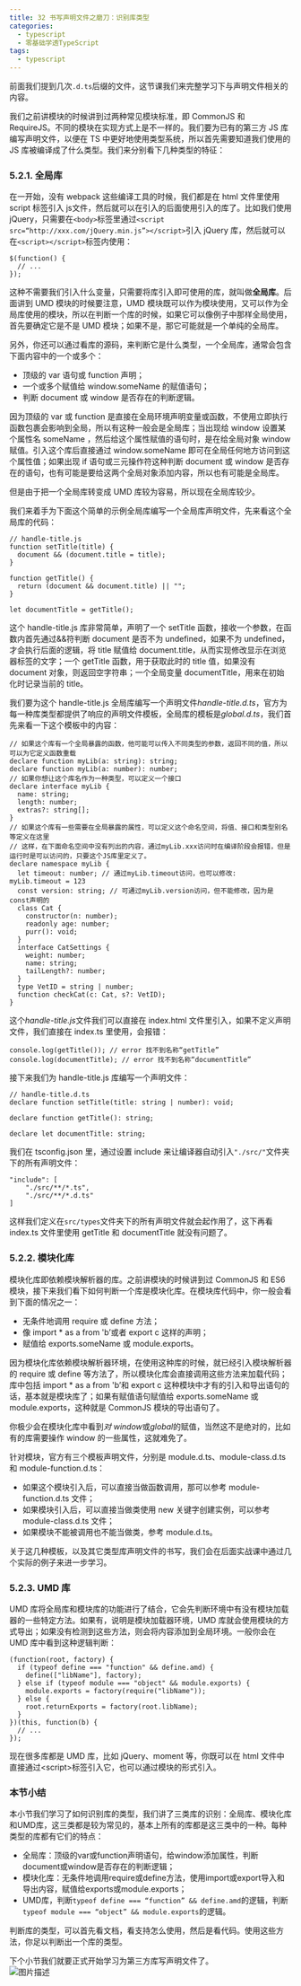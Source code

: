 ```yaml
---
title: 32 书写声明文件之磨刀：识别库类型
categories: 
  - typescript
  - 零基础学透TypeScript
tags: 
  - typescript
---
```


前面我们提到几次`.d.ts`后缀的文件，这节课我们来完整学习下与声明文件相关的内容。

我们之前讲模块的时候讲到过两种常见模块标准，即 CommonJS 和 RequireJS。不同的模块在实现方式上是不一样的。我们要为已有的第三方 JS 库编写声明文件，以便在 TS 中更好地使用类型系统，所以首先需要知道我们使用的 JS 库被编译成了什么类型。我们来分别看下几种类型的特征：

### 5.2.1. 全局库

在一开始，没有 webpack 这些编译工具的时候，我们都是在 html 文件里使用 script 标签引入 js文件，然后就可以在引入的后面使用引入的库了。比如我们使用 jQuery，只需要在`<body>`标签里通过`<script src=“http://xxx.com/jQuery.min.js”></script>`引入 jQuery 库，然后就可以在`<script></script>`标签内使用：

``` {.language-javascript}
$(function() {
  // ...
});
```

这种不需要我们引入什么变量，只需要将库引入即可使用的库，就叫做**全局库**。后面讲到 UMD 模块的时候要注意，UMD 模块既可以作为模块使用，又可以作为全局库使用的模块，所以在判断一个库的时候，如果它可以像例子中那样全局使用，首先要确定它是不是 UMD 模块；如果不是，那它可能就是一个单纯的全局库。

另外，你还可以通过看库的源码，来判断它是什么类型，一个全局库，通常会包含下面内容中的一个或多个：

-   顶级的 var 语句或 function 声明；
-   一个或多个赋值给 window.someName 的赋值语句；
-   判断 document 或 window 是否存在的判断逻辑。

因为顶级的 var 或 function 是直接在全局环境声明变量或函数，不使用立即执行函数包裹会影响到全局，所以有这种一般会是全局库；当出现给 window 设置某个属性名 someName ，然后给这个属性赋值的语句时，是在给全局对象 window 赋值。引入这个库后直接通过 window.someName 即可在全局任何地方访问到这个属性值；如果出现 if 语句或三元操作符这种判断 document 或 window 是否存在的语句，也有可能是要给这两个全局对象添加内容，所以也有可能是全局库。

但是由于把一个全局库转变成 UMD 库较为容易，所以现在全局库较少。

我们来着手为下面这个简单的示例全局库编写一个全局库声明文件，先来看这个全局库的代码：

``` {.language-typescript}
// handle-title.js
function setTitle(title) {
  document && (document.title = title);
}

function getTitle() {
  return (document && document.title) || "";
}

let documentTitle = getTitle();
```

这个 handle-title.js 库非常简单，声明了一个 setTitle 函数，接收一个参数，在函数内首先通过&&符判断 document 是否不为 undefined，如果不为 undefined，才会执行后面的逻辑，将 title 赋值给 document.title，从而实现修改显示在浏览器标签的文字；一个 getTitle 函数，用于获取此时的 title 值，如果没有 document 对象，则返回空字符串；一个全局变量 documentTitle，用来在初始化时记录当前的 title。

我们要为这个 handle-title.js 全局库编写一个声明文件*handle-title.d.ts*，官方为每一种库类型都提供了响应的声明文件模板，全局库的模板是*global.d.ts*，我们首先来看一下这个模板中的内容：

``` {.language-typescript}
// 如果这个库有一个全局暴露的函数，他可能可以传入不同类型的参数，返回不同的值，所以可以为它定义函数重载
declare function myLib(a: string): string;
declare function myLib(a: number): number;
// 如果你想让这个库名作为一种类型，可以定义一个接口
declare interface myLib {
  name: string;
  length: number;
  extras?: string[];
}
// 如果这个库有一些需要在全局暴露的属性，可以定义这个命名空间，将值、接口和类型别名等定义在这里
// 这样，在下面命名空间中没有列出的内容，通过myLib.xxx访问时在编译阶段会报错，但是运行时是可以访问的，只要这个JS库里定义了。
declare namespace myLib {
  let timeout: number; // 通过myLib.timeout访问，也可以修改: myLib.timeout = 123
  const version: string; // 可通过myLib.version访问，但不能修改，因为是const声明的
  class Cat {
    constructor(n: number);
    readonly age: number;
    purr(): void;
  }
  interface CatSettings {
    weight: number;
    name: string;
    tailLength?: number;
  }
  type VetID = string | number;
  function checkCat(c: Cat, s?: VetID);
}
```

这个*handle-title.js*文件我们可以直接在 index.html 文件里引入，如果不定义声明文件，我们直接在 index.ts 里使用，会报错：

``` {.language-typescript}
console.log(getTitle()); // error 找不到名称“getTitle”
console.log(documentTitle); // error 找不到名称“documentTitle”
```

接下来我们为 handle-title.js 库编写一个声明文件：

``` {.language-typescript}
// handle-title.d.ts
declare function setTitle(title: string | number): void;

declare function getTitle(): string;

declare let documentTitle: string;
```

我们在 tsconfig.json 里，通过设置 include
来让编译器自动引入`"./src/"`文件夹下的所有声明文件：

``` {.language-json}
"include": [
    "./src/**/*.ts",
    "./src/**/*.d.ts"
]
```

这样我们定义在`src/types`文件夹下的所有声明文件就会起作用了，这下再看 index.ts 文件里使用 getTitle 和 documentTitle 就没有问题了。

### 5.2.2. 模块化库

模块化库即依赖模块解析器的库。之前讲模块的时候讲到过 CommonJS 和 ES6 模块，接下来我们看下如何判断一个库是模块化库。在模块库代码中，你一般会看到下面的情况之一：

-   无条件地调用 require 或 define 方法；
-   像 import \* as a from 'b’或者 export c 这样的声明；
-   赋值给 exports.someName 或 module.exports。

因为模块化库依赖模块解析器环境，在使用这种库的时候，就已经引入模块解析器的 require 或 define 等方法了，所以模块化库会直接调用这些方法来加载代码；库中包括 import \* as a from 'b’和 export c 这种模块中才有的引入和导出语句的话，基本就是模块库了；如果有赋值语句赋值给 exports.someName 或 module.exports，这种就是 CommonJS 模块的导出语句了。

你极少会在模块化库中看到*对 window*或*global*的赋值，当然这不是绝对的，比如有的库需要操作 window 的一些属性，这就难免了。

针对模块，官方有三个模板声明文件，分别是 module.d.ts、module-class.d.ts 和 module-function.d.ts：

-   如果这个模块引入后，可以直接当做函数调用，那可以参考
    module-function.d.ts 文件；
-   如果模块引入后，可以直接当做类使用 new 关键字创建实例，可以参考
    module-class.d.ts 文件；
-   如果模块不能被调用也不能当做类，参考 module.d.ts。

关于这几种模板，以及其它类型库声明文件的书写，我们会在后面实战课中通过几个实际的例子来进一步学习。

### 5.2.3. UMD 库

UMD 库将全局库和模块库的功能进行了结合，它会先判断环境中有没有模块加载器的一些特定方法。如果有，说明是模块加载器环境，UMD 库就会使用模块的方式导出；如果没有检测到这些方法，则会将内容添加到全局环境。一般你会在 UMD 库中看到这种逻辑判断：

``` {.language-javascript}
(function(root, factory) {
  if (typeof define === "function" && define.amd) {
    define(["libName"], factory);
  } else if (typeof module === "object" && module.exports) {
    module.exports = factory(require("libName"));
  } else {
    root.returnExports = factory(root.libName);
  }
})(this, function(b) {
  // ...
});
```

现在很多库都是 UMD 库，比如 jQuery、moment 等，你既可以在 html 文件中直接通过\<script\>标签引入它，也可以通过模块的形式引入。

### 本节小结

本小节我们学习了如何识别库的类型，我们讲了三类库的识别：全局库、模块化库和UMD库，这三类都是较为常见的，基本上所有的库都是这三类中的一种。每种类型的库都有它们的特点：

-   全局库：顶级的var或function声明语句，给window添加属性，判断document或window是否存在的判断逻辑；
-   模块化库：无条件地调用require或define方法，使用import或export导入和导出内容，赋值给exports或module.exports；
-   UMD库，判断`typeof define === “function” && define.amd`的逻辑，判断`typeof module === “object” && module.exports`的逻辑。

判断库的类型，可以首先看文档，看支持怎么使用，然后是看代码。使用这些方法，你足以判断出一个库的类型。

下个小节我们就要正式开始学习为第三方库写声明文件了。\
 ![图片描述](http://img.mukewang.com/5d22b9d90001708216000578.jpg)
